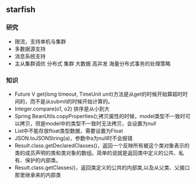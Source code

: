 ## starfish

### 研究

- 限流，支持单机与集群
- 多数据源支持
- 消息系统支持
- 主从集群调优 分布式 集群 大数据 高并发 海量分布式事务的处理策略

### 知识
- Future V get(long timeout, TimeUnit unit)方法是从get的时候开始算超时时间的，而不是从submit的时候开始计算的。
- Integer.compare(o1, o2) 排序是从小到大
- Spring BeanUtils.copyProperties();拷贝属性的时候，model类型不一致时可以拷贝，但是model中的类型不一致时无法拷贝，会设置为null
- List中不能存放float类型数据，需要设置为Float
- JSON.toJSONString(a)，参数中a为null时不会报错
- Result.class.getDeclaredClasses()，返回一个反映所有被这个类对象表示的类的成员声明的类和类对象的数组。简单的说就是返回类中定义的公共、私有、保护的内部类。
- Result.class.getClasses()，返回类定义的公共的内部类,以及从父类、父接口那里继承来的内部类
